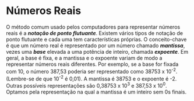 # Números Reais

O método comum usado pelos computadores para representar números reais é a **_notação de ponto flutuante_**. Existem vários tipos de notação de ponto flutuante e cada uma tem características próprias. O conceito-chave é que um número real é representado por um número chamado **_mantissa_**, vezes uma **_base_** elevada a uma potência de inteiro, chamada **_expoente_**. Em geral, a base é fixa, e a mantissa e o expoente variam de modo a representar números reais diferentes. Por exemplo, se a base for fixada com 10, o número 387,53 poderia ser representado como 38753 x 10<sup>-2</sup>. (Lembre-se de que 10<sup>-2</sup> é 0,01). A mantissa é 38753 e o expoente é -2. Outras possíveis representações são 0,38753 x 10<sup>3</sup> e 387,53 x 10<sup>0</sup>. Optamos pela representação na qual a mantissa é um inteiro sem 0s finais.
